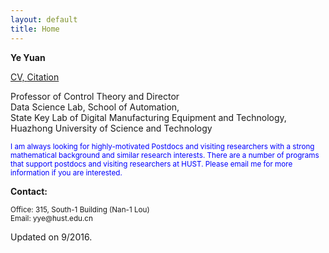```yaml
---
layout: default
title: Home
---
```

<b>Ye Yuan</b>

<a href="https://hybrid.eecs.berkeley.edu/~yeyuan/cv_yeyuan_2016.pdf">CV, <a href="https://scholar.google.com/citations?user=Jhj7LZUAAAAJ&hl=en">Citation</a>

<p>Professor of Control Theory and Director<br  />
Data Science Lab, School of Automation,<br  /> 
State Key Lab of Digital Manufacturing Equipment and Technology,<br  /> 
Huazhong University of Science and Technology </p>

<p><font color="blue"> <small> I am always looking for highly-motivated Postdocs and visiting researchers with a strong mathematical background and similar research interests. There are a number of programs that support postdocs and visiting researchers at HUST. Please email me for more information if you are interested. </small></font></p>

<b>Contact:</b>

<p><small>Office: 315, South-1 Building (Nan-1 Lou) <br  />
Email: yye@hust.edu.cn</small></p>

<span class="footercued">
Updated on 9/2016.<br />
<span>


<script type="text/javascript" id="clustrmaps" src="//cdn.clustrmaps.com/map_v2.js?u=7Veh&d=yguR5_G3NUuhN_gFSGtzaYE7LKn1yFCyVuc9_ytJA_o"></script>
